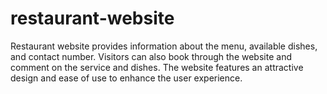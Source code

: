 # restaurant-website
Restaurant website provides information about the menu, available dishes, and contact number.  Visitors can also book through the website and comment on the service and dishes.  The website features an attractive design and ease of use to enhance the user experience.
